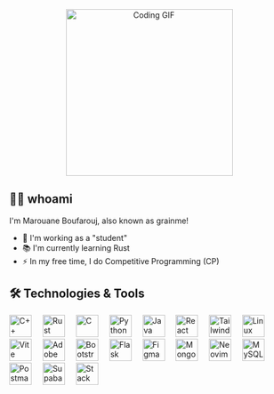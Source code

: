 <div align="center">
  <img height="300" src="https://i.pinimg.com/originals/e7/be/14/e7be1401e2080de3e8b79c12bfc34e9c.gif" alt="Coding GIF" />
</div>

## 👩‍💻 whoami

I'm Marouane Boufarouj, also known as grainme!

- 🔭 I'm working as a "student"
- 📚 I'm currently learning Rust
- ⚡ In my free time, I do Competitive Programming (CP)

## 🛠️ Technologies & Tools

<div align="left">
  <img src="https://skillicons.dev/icons?i=cpp" height="40" alt="C++" title="C++" />
  <img width="12" />
  <img src="https://skillicons.dev/icons?i=rust" height="40" alt="Rust" title="Rust" />
  <img width="12" />
  <img src="https://skillicons.dev/icons?i=c" height="40" alt="C" title="C" />
  <img width="12" />
  <img src="https://skillicons.dev/icons?i=py" height="40" alt="Python" title="Python" />
  <img width="12" />
  <img src="https://skillicons.dev/icons?i=java" height="40" alt="Java" title="Java" />
  <img width="12" />
  <img src="https://skillicons.dev/icons?i=react" height="40" alt="React" title="React" />
  <img width="12" />
  <img src="https://skillicons.dev/icons?i=tailwind" height="40" alt="Tailwind CSS" title="Tailwind CSS" />
  <img width="12" />
  <img src="https://skillicons.dev/icons?i=linux" height="40" alt="Linux" title="Linux" />
  <img width="12" />
  <img src="https://skillicons.dev/icons?i=vite" height="40" alt="Vite" title="Vite" />
  <img width="12" />
  <img src="https://skillicons.dev/icons?i=ps" height="40" alt="Adobe Photoshop" title="Adobe Photoshop" />
  <img width="12" />
  <img src="https://skillicons.dev/icons?i=bootstrap" height="40" alt="Bootstrap" title="Bootstrap" />
  <img width="12" />
  <img src="https://skillicons.dev/icons?i=flask" height="40" alt="Flask" title="Flask" />
  <img width="12" />
  <img src="https://skillicons.dev/icons?i=figma" height="40" alt="Figma" title="Figma" />
  <img width="12" />
  <img src="https://skillicons.dev/icons?i=mongodb" height="40" alt="MongoDB" title="MongoDB" />
  <img width="12" />
  <img src="https://skillicons.dev/icons?i=neovim" height="40" alt="Neovim" title="Neovim" />
  <img width="12" />
  <img src="https://skillicons.dev/icons?i=mysql" height="40" alt="MySQL" title="MySQL" />
  <img width="12" />
  <img src="https://skillicons.dev/icons?i=postman" height="40" alt="Postman" title="Postman" />
  <img width="12" />
  <img src="https://skillicons.dev/icons?i=supabase" height="40" alt="Supabase" title="Supabase" />
  <img width="12" />
  <img src="https://skillicons.dev/icons?i=stackoverflow" height="40" alt="Stack Overflow" title="Stack Overflow" />
</div>
